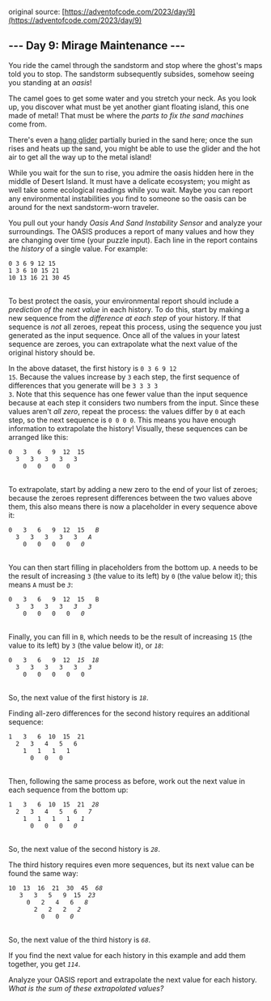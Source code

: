 original source: [https://adventofcode.com/2023/day/9](https://adventofcode.com/2023/day/9)
## --- Day 9: Mirage Maintenance ---
You ride the camel through the sandstorm and stop where the ghost's maps told you to stop. The sandstorm subsequently subsides, somehow seeing you standing at an <em>oasis</em>!

The camel goes to get some water and you stretch your neck. As you look up, you discover what must be yet another giant floating island, this one made of metal! That must be where the <em>parts to fix the sand machines</em> come from.

There's even a [hang glider](https://en.wikipedia.org/wiki/Hang_gliding) partially buried in the sand here; once the sun rises and heats up the sand, you might be able to use the glider and the hot air to get all the way up to the metal island!

While you wait for the sun to rise, you admire the oasis hidden here in the middle of Desert Island. It must have a delicate ecosystem; you might as well take some ecological readings while you wait. Maybe you can report any environmental instabilities you find to someone so the oasis can be around for the next sandstorm-worn traveler.

You pull out your handy <em>Oasis And Sand Instability Sensor</em> and analyze your surroundings. The OASIS produces a report of many values and how they are changing over time (your puzzle input). Each line in the report contains the <em>history</em> of a single value. For example:

<pre>
<code>0 3 6 9 12 15
1 3 6 10 15 21
10 13 16 21 30 45
</code>
</pre>

To best protect the oasis, your environmental report should include a <em>prediction of the next value</em> in each history. To do this, start by making a new sequence from the <em>difference at each step</em> of your history. If that sequence is <em>not</em> all zeroes, repeat this process, using the sequence you just generated as the input sequence. Once all of the values in your latest sequence are zeroes, you can extrapolate what the next value of the original history should be.

In the above dataset, the first history is <code>0 3 6 9 12 15</code>. Because the values increase by <code>3</code> each step, the first sequence of differences that you generate will be <code>3 3 3 3 3</code>. Note that this sequence has one fewer value than the input sequence because at each step it considers two numbers from the input. Since these values aren't <em>all zero</em>, repeat the process: the values differ by <code>0</code> at each step, so the next sequence is <code>0 0 0 0</code>. This means you have enough information to extrapolate the history! Visually, these sequences can be arranged like this:

<pre>
<code>0   3   6   9  12  15
  3   3   3   3   3
    0   0   0   0
</code>
</pre>

To extrapolate, start by adding a new zero to the end of your list of zeroes; because the zeroes represent differences between the two values above them, this also means there is now a placeholder in every sequence above it:


<pre>
<code>0   3   6   9  12  15   <em>B</em>
  3   3   3   3   3   <em>A</em>
    0   0   0   0   <em>0</em>
</code>
</pre>

You can then start filling in placeholders from the bottom up. <code>A</code> needs to be the result of increasing <code>3</code> (the value to its left) by <code>0</code> (the value below it); this means <code>A</code> must be <code><em>3</em></code>:

<pre>
<code>0   3   6   9  12  15   B
  3   3   3   3   <em>3</em>   <em>3</em>
    0   0   0   0   <em>0</em>
</code>
</pre>

Finally, you can fill in <code>B</code>, which needs to be the result of increasing <code>15</code> (the value to its left) by <code>3</code> (the value below it), or <code><em>18</em></code>:

<pre>
<code>0   3   6   9  12  <em>15</em>  <em>18</em>
  3   3   3   3   3   <em>3</em>
    0   0   0   0   0
</code>
</pre>

So, the next value of the first history is <code><em>18</em></code>.

Finding all-zero differences for the second history requires an additional sequence:

<pre>
<code>1   3   6  10  15  21
  2   3   4   5   6
    1   1   1   1
      0   0   0
</code>
</pre>

Then, following the same process as before, work out the next value in each sequence from the bottom up:

<pre>
<code>1   3   6  10  15  21  <em>28</em>
  2   3   4   5   6   <em>7</em>
    1   1   1   1   <em>1</em>
      0   0   0   <em>0</em>
</code>
</pre>

So, the next value of the second history is <code><em>28</em></code>.

The third history requires even more sequences, but its next value can be found the same way:

<pre>
<code>10  13  16  21  30  45  <em>68</em>
   3   3   5   9  15  <em>23</em>
     0   2   4   6   <em>8</em>
       2   2   2   <em>2</em>
         0   0   <em>0</em>
</code>
</pre>

So, the next value of the third history is <code><em>68</em></code>.

If you find the next value for each history in this example and add them together, you get <code><em>114</em></code>.

Analyze your OASIS report and extrapolate the next value for each history. <em>What is the sum of these extrapolated values?</em>


